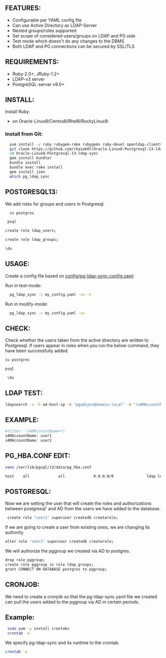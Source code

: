 ## FEATURES:

* Configurable per YAML config file
* Can use Active Directory as LDAP-Server
* Nested groups/roles supported
* Set scope of considered users/groups on LDAP and PG side
* Test mode which doesn't do any changes to the DBMS
* Both LDAP and PG connections can be secured by SSL/TLS

## REQUIREMENTS:

* Ruby-2.0+, JRuby-1.2+
* LDAP-v3 server
* PostgreSQL-server v9.0+

## INSTALL:

Install Ruby:

* on Oracle-Linux8/Centos8/Rhel8/RockyLinux8: 

### Install from Git:
```sh
  yum install -y ruby rubygem-rake rubygems ruby-devel openldap-clients git wget tar curl make  rubygem-bigdecimal.x86_64 redhat-rpm-config libpq-devel.x86_64 gcc nano
  git clone https://github.com/rkazak07/Oracle-Linux8-Postgresql-13-ldap-sync.git
  cd Oracle-Linux8-Postgresql-13-ldap-sync
  gem install bundler
  bundle install
  bundle exec rake install
  gem install json
  which pg_ldap_sync
```


## POSTGRESQL13:
We add roles for groups and users in Postgresql.
```sh
  su postgres
 ```
  ```sh
   psql
   ```
   ```sh
   create role ldap_users;
   ```
   ```sh
   create role ldap_groups;
   ```
   ```sh
  \du
 ```
 
 ## USAGE:

Create a config file based on
[config/pg-ldap-sync-config.yaml](https://github.com/rkazak07/Oracle-Linux8-Postgresql-13-ldap-sync/config/pg-ldap-sync.yaml)

Run in test-mode:
```sh
  pg_ldap_sync -c my_config.yaml -vv -t
```
Run in modify-mode:
```sh
  pg_ldap_sync -c my_config.yaml -vv
```
 
 
 ## CHECK:
 Check whether the users taken from the active directory are written to Postgresql. If users appear in roles when you run the below command, they have been successfully added.
 ```sh
 su postgres
 ```
 ```sh
 psql
 ```
 ```sh
  \du
 ```
 
 ## LDAP TEST:
 ```sh
 ldapsearch -x -h ad-host-ip -D "pgadsync@domain.local" -W "(sAMAccountName=*)" -b "OU=pgusers,OU=Service_Users,OU=organization-unit,DC=domain,DC=local"  | grep    sAMAccountName
 ```
## EXAMPLE:
```sh
#filter: (sAMAccountName=*)
sAMAccountName: user1
sAMAccountName: user2
```

## PG_HBA.CONF EDIT:
```sh
nano /var/lib/pgsql/13/data/pg_hba.conf
```
```sh
host    all             all             0.0.0.0/0               ldap ldapserver=domain-host-ip ldapport=389 ldapprefix=""
```

## POSTGRESQL:
Now we are setting the user that will create the roles and authorizations between postgresql' and AD from the users we have added to the database.
```sh
 create role "user1" superuser createdb createrole;
 ```
 If we are going to create a user from existing ones, we are changing its authority
 ```sh
 alter role "user1" superuser createdb createrole;
 ```
 We will authorize the pggroup we created via AD to postgres.
 ```sh
 drop role pggroup; 
 create role pggroup in role ldap_groups;
 grant CONNECT ON DATABASE postgres to pggroup;
 ```

## CRONJOB:
We need to create a cronjob so that the pg-ldap-sync.yaml file we created can pull the users added to the pggroup via AD in certain periods.
## Example:
```sh
 sudo yum -y install crontabs
 crontab -e
 ```
 We specify pg-ldap-sync and its runtime to the crontab.
 ```sh
 crontab -e
 ```
 
